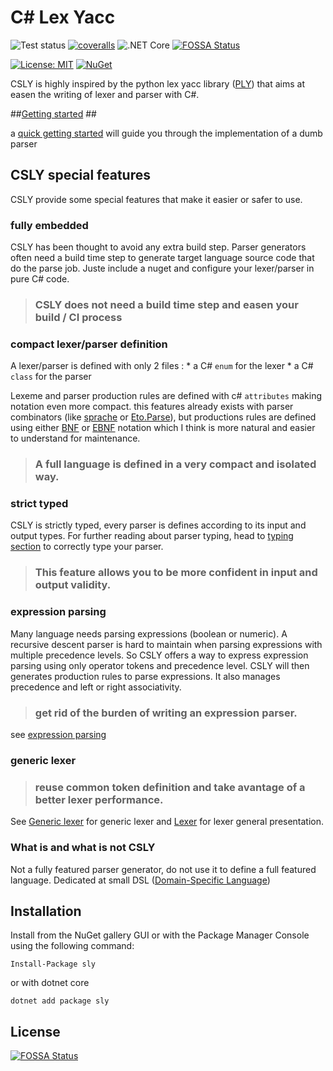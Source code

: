 # C# Lex Yacc #


![Test status](http://teststatusbadge.azurewebsites.net/api/status/mmaitre314/securestringcodegen)
[![coveralls](https://coveralls.io/repos/github/b3b00/csly/badge.svg?branch=dev)](https://coveralls.io/github/b3b00/csly?branch=dev)
![.NET Core](https://github.com/b3b00/csly/workflows/.NET%20Core/badge.svg)
[![FOSSA Status](https://app.fossa.io/api/projects/git%2Bgithub.com%2Fb3b00%2Fcsly.svg?type=shield)](https://app.fossa.io/projects/git%2Bgithub.com%2Fb3b00%2Fcsly?ref=badge_shield)


[![License: MIT](https://img.shields.io/badge/License-MIT-blue.svg)](https://github.com/b3b00/sly/blob/dev/LICENSE)
[![NuGet](https://img.shields.io/nuget/v/sly.svg)](https://www.nuget.org/packages/sly)


CSLY is highly inspired by the python lex yacc library ([PLY](http://www.dabeaz.com/ply/)) that aims at easen the writing of lexer and parser with C#.

##[Getting started](https://github.com/b3b00/csly/wiki/getting-started) ##

a [quick getting started](https://github.com/b3b00/csly/wiki/getting-started) will guide you through the implementation of a dumb parser


## CSLY special features ##

CSLY provide some special features that make it easier or safer to use.

### fully embedded ###

CSLY has been thought to avoid any extra build step. Parser generators often need a build time step to generate target language source code that do the parse job.
Juste include a nuget and configure your lexer/parser in pure C# code.

>### CSLY does not need a build time step and easen your build / CI process

### compact lexer/parser definition ### 

A lexer/parser is defined with only 2 files : 
    * a C# ```enum``` for the lexer
    * a C# ```class``` for the parser

Lexeme and parser production rules are defined with c# ```attributes``` making notation even more compact.
this features already exists with parser combinators (like [sprache](https://github.com/sprache/Sprache) or [Eto.Parse](https://github.com/picoe/Eto.Parse)), but productions rules are defined using either [BNF](https://github.com/b3b00/csly/wiki/BNF-Parser) or  [EBNF](https://github.com/b3b00/csly/wiki/EBNF-Parser)  notation which I think is more natural and easier to understand for maintenance.


>###  A full language is defined in a very compact and isolated way. 


### strict typed ### 

 CSLY is strictly typed, every parser is defines according to its input and output types. For further reading about parser typing, head to [typing section](typing) to correctly type your parser.

>### This feature allows you to be more confident in input and output validity.

### expression parsing ### 

Many language needs parsing expressions (boolean or numeric).
 A recursive descent parser is hard to maintain when parsing expressions with multiple precedence levels.
 So CSLY offers a way to express expression parsing using only operator tokens and precedence level.
 CSLY will then generates production rules to parse expressions. It also manages precedence and left or right associativity.

>### get rid of the burden of writing an expression parser.

see [expression parsing](https://github.com/b3b00/csly/wiki/expression-parsing)


### generic lexer ### 

>### reuse common token definition and take avantage of a better lexer performance.


See [Generic lexer](https://github.com/b3b00/csly/wiki/GenericLexer) for generic lexer and [Lexer](https://github.com/b3b00/wiki/Lexer) for lexer general presentation.


### What is and what is not CSLY ###

Not a fully featured parser generator, do not use it to define a full featured language.
Dedicated at small DSL ([Domain-Specific Language](https://en.wikipedia.org/wiki/Domain-specific_language))

## Installation ##

Install from the NuGet gallery GUI or with the Package Manager Console using the following command:

```Install-Package sly```

or with dotnet core 

```dotnet add package sly```




## License
[![FOSSA Status](https://app.fossa.io/api/projects/git%2Bgithub.com%2Fb3b00%2Fcsly.svg?type=large)](https://app.fossa.io/projects/git%2Bgithub.com%2Fb3b00%2Fcsly?ref=badge_large)
